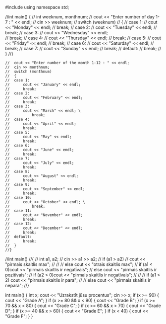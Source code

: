 #include <iostream>
using namespace std;

//int main() {
//	int weeknum, monthnum;
	//	cout << "Enter number of day 1-7 : " << endl;
	//	cin >> weeknum;
	//	switch (weeknum)
	//	{
	//	case 1:
	//		cout << "Monday" << endl;
	//		break;
	//	case 2:
	//		cout << "Tuesday" << endl;
	//		break;
	//	case 3:
	//		cout << "Wednesday" << endl; \
	//		break;
	//	case 4:
	//		cout << "Thursday" << endl;
	//		break;
	//	case 5:
	//		cout << "Friday" << endl;
	//		break;
	//	case 6:
	//		cout << "Saturday" << endl;
	//		break;
	//	case 7:
	//		cout << "Sunday" << endl;
	//		break;
	//	default:
	//		break;
	//	}
	//}


	//	cout << "Enter number of the month 1-12 : " << endl;
	//	cin >> monthnum;
	//	switch (monthnum)
	//	{
	//	case 1:
	//		cout << "January" << endl;
	//		break;
	//	case 2:
	//		cout << "February" << endl;
	//		break;
	//	case 3:
	//		cout << "March" << endl; \
	//			break;
	//	case 4:
	//		cout << "April" << endl;
	//		break;
	//	case 5:
	//		cout << "May" << endl;
	//		break;
	//	case 6:
	//		cout << "June" << endl;
	//		break;
	//	case 7:
	//		cout << "July" << endl;
	//		break;
	//	case 8:
	//		cout << "August" << endl;
	//		break;
	//	case 9:
	//		cout << "September" << endl;
	//		break;
	//	case 10:
	//		cout << "October" << endl; \
	//			break;
	//	case 11:
	//		cout << "November" << endl;
	//		break;
	//	case 12:
	//		cout << "December" << endl;
	//		break;
	//	default:
	//		break;
	//	}
	//}

//int main()
//{
//	int a1, a2;
//	cin >> a1 >> a2;
//	if (a1 > a2)
//		cout << "pirmais skaitlis max";
//
//
//	else cout << "otrais skaitlis max";
//	if (a1 < 0)cout << "pirmais skaitlis ir negatīvais";
//	else cout << "pirmais skaitlis ir pozitīvais";
//	if (a2 < 0)cout << "pirmais skaitlis ir negatīvais";
//
//
//	if (a1 < 2) cout << "pirmais skaitlis ir para";
//
//	else cout << "pirmais skaitlis ir nepara";
//}

int main()
{
	int x;
	cout << "Uzrakstīt jūsu procentus";
	cin >> x;
	if (x >= 90)
	{
		cout << "Grade A";
	}
	if (x >= 80 && x < 90) { cout << "Grade B"; }
	if (x >= 70 && x < 80) { cout << "Grade C"; }
	if (x >= 60 && x > 70) { cout << "Grade D"; }
	if (x >= 40 && x > 60) { cout << "Grade E"; }
	if (x < 40) { cout << "Grade F"; }
}
